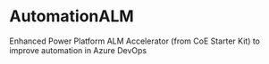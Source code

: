 # AutomationALM
Enhanced Power Platform ALM Accelerator (from CoE Starter Kit) to improve automation in Azure DevOps
